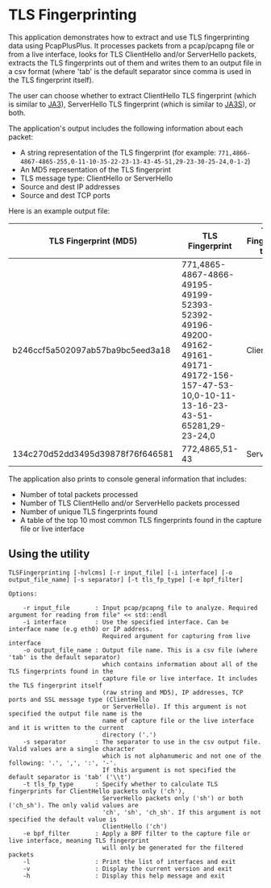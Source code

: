 TLS Fingerprinting
==================

This application demonstrates how to extract and use TLS fingerprinting data using PcapPlusPlus.
It processes packets from a pcap/pcapng file or from a live interface, looks for TLS ClientHello and/or ServerHello packets, extracts the TLS fingerprints out of them and writes them to an output file in a csv format (where 'tab' is the default separator since comma is used in the TLS fingerprint itself).

The user can choose whether to extract ClientHello TLS fingerprint (which is similar to [JA3](https://engineering.salesforce.com/tls-fingerprinting-with-ja3-and-ja3s-247362855967)), ServerHello TLS fingerprint (which is similar to [JA3S](https://engineering.salesforce.com/tls-fingerprinting-with-ja3-and-ja3s-247362855967)), or both.

The application's output includes the following information about each packet:
- A string representation of the TLS fingerprint (for example: `771,4866-4867-4865-255,0-11-10-35-22-23-13-43-45-51,29-23-30-25-24,0-1-2`)
- An MD5 representation of the TLS fingerprint
- TLS message type: ClientHello or ServerHello
- Source and dest IP addresses
- Source and dest TCP ports

Here is an example output file:

| TLS Fingerprint (MD5) | TLS Fingerprint | TLS Fingerprint type |IP Source | TCP Source Port | IP Dest | TCP Dest Port |
| --------------------- | --------------- | -------------------- | -------- | --------------- | ------- | ------------- |
| b246ccf5a502097ab57ba9bc5eed3a18 | 771,4865-4867-4866-49195-49199-52393-52392-49196-49200-49162-49161-49171-49172-156-157-47-53-10,0-10-11-13-16-23-43-51-65281,29-23-24,0 | ClientHello | 1647:647:8b02:1d2e:c5ab:3f10:aead:1843 | 57493 | 7607:f8bf:4f05:e0b::2231 | 443 |
| 134c270d52dd3495d39878f76f646581 | 772,4865,51-43 | ServerHello | 192.168.0.2 | 443 | 192.168.0.1 | 57493 |

The application also prints to console general information that includes:
- Number of total packets processed
- Number of TLS ClientHello and/or ServerHello packets processed
- Number of unique TLS fingerprints found
- A table of the top 10 most common TLS fingerprints found in the capture file or live interface

Using the utility
-----------------

    TLSFingerprinting [-hvlcms] [-r input_file] [-i interface] [-o output_file_name] [-s separator] [-t tls_fp_type] [-e bpf_filter]

    Options:

        -r input_file       : Input pcap/pcapng file to analyze. Required argument for reading from file" << std::endl
        -i interface        : Use the specified interface. Can be interface name (e.g eth0) or IP address.
                              Required argument for capturing from live interface
        -o output_file_name : Output file name. This is a csv file (where 'tab' is the default separator)
                              which contains information about all of the TLS fingerprints found in the
                              capture file or live interface. It includes the TLS fingerprint itself
                              (raw string and MD5), IP addresses, TCP ports and SSL message type (ClientHello
                              or ServerHello). If this argument is not specified the output file name is the
                              name of capture file or the live interface and it is written to the current
                              directory ('.')
        -s separator        : The separator to use in the csv output file. Valid values are a single character
                              which is not alphanumeric and not one of the following: '.', ',', ':', '-'.
                              If this argument is not specified the default separator is 'tab' ('\\t')
        -t tls_fp_type      : Specify whether to calculate TLS fingerprints for ClientHello packets only ('ch'),
                              ServerHello packets only ('sh') or both ('ch_sh'). The only valid values are
                              'ch', 'sh', 'ch_sh'. If this argument is not specified the default value is
                              ClientHello ('ch')
        -e bpf_filter       : Apply a BPF filter to the capture file or live interface, meaning TLS fingerprint
                              will only be generated for the filtered packets
        -l                  : Print the list of interfaces and exit
        -v                  : Display the current version and exit
        -h                  : Display this help message and exit
